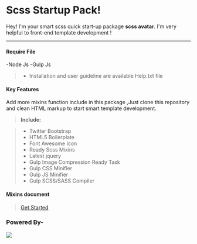 Scss Startup Pack!
===================

Hey! I'm your smart scss quick start-up package **scss avatar**.  I'm very helpful to front-end template development !

----------
#### <i class="icon-pencil"></i> Require File
-Node Js
-Gulp Js
> - Installation and user guideline are available Help.txt file

#### <i class="icon-pencil"></i> Key Features
Add more mixins function include in this package ,Just clone this repository and clean HTML markup to start smart template development.

> **Include:**

> - Twitter Bootstrap
> - HTML5 Boilerplate
> - Font Awesome Icon
> - Ready Scss  Mixins
> - Latest jquery
> - Gulp Image Compression Ready Task
> - Gulp CSS Minifier
> - Gulp JS Minifier
> - Gulp SCSS/SASS Compiler

#### <i class="icon-cog"></i> Mixins document

> [Get Started ](https://www.codingavatar.com)




### Powered By-

[![](http://www.codingavatar.com/img/logo.png)](https://codingavatar.com)
